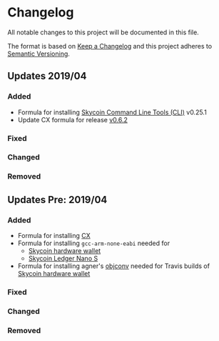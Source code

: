 
# Changelog
All notable changes to this project will be documented in this file.

The format is based on [Keep a Changelog](http://keepachangelog.com/en/1.0.0/)
and this project adheres to [Semantic Versioning](http://semver.org/spec/v2.0.0.html).

## Updates 2019/04

### Added
- Formula for installing [Skycoin Command Line Tools (CLI)](https://github.com/skycoin/skycoin/tree/master/cmd/cli) v0.25.1
- Update CX formula for release [v0.6.2](https://github.com/skycoin/cx/releases/tag/v0.6.2)

### Fixed

### Changed

### Removed

## Updates Pre: 2019/04

### Added

- Formula for installing [CX](https://github.com/skycoin/cx)
- Formula for installing `gcc-arm-none-eabi` needed for
  * [Skycoin hardware wallet](https://github.com/skycoin/hardware-wallet)
  * [Skycoin Ledger Nano S](https://github.com/skycoin/ledger-nano)
- Formula for installing agner's [objconv](https://www.agner.org/optimize/#objconv) needed for Travis builds of [Skycoin hardware wallet](https://github.com/skycoin/hardware-wallet)

### Fixed

### Changed

### Removed

